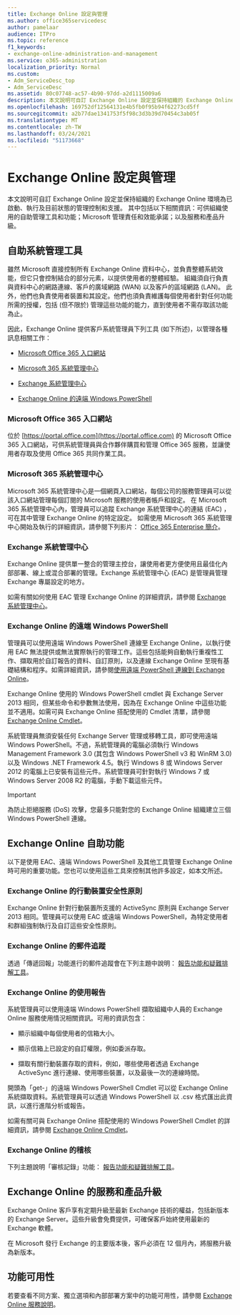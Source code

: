 ```yaml
---
title: Exchange Online 設定與管理
ms.author: office365servicedesc
author: pamelaar
audience: ITPro
ms.topic: reference
f1_keywords:
- exchange-online-administration-and-management
ms.service: o365-administration
localization_priority: Normal
ms.custom:
- Adm_ServiceDesc_top
- Adm_ServiceDesc
ms.assetid: 80c07748-ac57-4b90-97dd-a2d1115009a6
description: 本文說明可自訂 Exchange Online 設定並保持組織的 Exchange Online 環境為已啟動、執行及目前狀態的管理控制和支援。 其中包括以下相關資訊：可供組織使用的自助管理工具和功能；Microsoft 管理責任和效能承諾；以及服務和產品升級。
ms.openlocfilehash: 169752df12564131e4b5fb0f95b94f62273cd5ff
ms.sourcegitcommit: a2b77dae1341753f5f98c3d3b39d70454c3ab05f
ms.translationtype: MT
ms.contentlocale: zh-TW
ms.lasthandoff: 03/24/2021
ms.locfileid: "51173668"
---
```

# <a name="exchange-online-setup-and-administration"></a>Exchange Online 設定與管理

本文說明可自訂 Exchange Online 設定並保持組織的 Exchange Online 環境為已啟動、執行及目前狀態的管理控制和支援。 其中包括以下相關資訊：可供組織使用的自助管理工具和功能；Microsoft 管理責任和效能承諾；以及服務和產品升級。
  
## <a name="self-service-administration-tools"></a>自助系統管理工具

雖然 Microsoft 直接控制所有 Exchange Online 資料中心，並負責整體系統效能，但它只會控制結合的部分元素，以提供使用者的整體經驗。 組織須自行負責與資料中心的網路連線、客戶的廣域網路 (WAN) 以及客戶的區域網路 (LAN)。 此外，他們也負責使用者裝置和其設定。他們也須負責維護每個使用者針對任何功能所需的授權，包括 (但不限於) 管理這些功能的能力，直到使用者不需存取該功能為止。
  
因此，Exchange Online 提供客戶系統管理員下列工具 (如下所述)，以管理各種訊息相關工作：
  
- [Microsoft Office 365 入口網站](exchange-online-setup-and-administration.md#microsoft-office-365-portal)
    
- [Microsoft 365 系統管理中心](#microsoft-365-admin-center)
    
- [Exchange 系統管理中心](exchange-online-setup-and-administration.md#exchange-admin-center)
    
- [Exchange Online 的遠端 Windows PowerShell](exchange-online-setup-and-administration.md#remote-windows-powershell-for-exchange-online)
    
### <a name="microsoft-office-365-portal"></a>Microsoft Office 365 入口網站

位於 [https://portal.office.com](https://portal.office.com) 的 Microsoft Office 365 入口網站，可供系統管理員與合作夥伴購買和管理 Office 365 服務，並讓使用者存取及使用 Office 365 共同作業工具。
  
### <a name="microsoft-365-admin-center"></a>Microsoft 365 系統管理中心

Microsoft 365 系統管理中心是一個網頁入口網站，每個公司的服務管理員可以從該入口網站管理每個訂閱的 Microsoft 服務的使用者帳戶和設定。 在 Microsoft 365 系統管理中心內，管理員可以追蹤 Exchange 系統管理中心的連結 (EAC) ，可在其中管理 Exchange Online 的特定設定。 如需使用 Microsoft 365 系統管理中心開始及執行的詳細資訊，請參閱下列影片： [Office 365 Enterprise 簡介](https://go.microsoft.com/fwlink/p/?LinkId=271806)。
  
### <a name="exchange-admin-center"></a>Exchange 系統管理中心

Exchange Online 提供單一整合的管理主控台，讓使用者更方便使用且最佳化內部部署、線上或混合部署的管理。Exchange 系統管理中心 (EAC) 是管理員管理 Exchange 專屬設定的地方。
  
如需有關如何使用 EAC 管理 Exchange Online 的詳細資訊，請參閱 [Exchange 系統管理中心](/exchange/exchange-admin-center)。
  
### <a name="remote-windows-powershell-for-exchange-online"></a>Exchange Online 的遠端 Windows PowerShell

管理員可以使用遠端 Windows PowerShell 連線至 Exchange Online，以執行使用 EAC 無法提供或無法實際執行的管理工作。這些包括能夠自動執行重複性工作、擷取用於自訂報告的資料、自訂原則，以及連線 Exchange Online 至現有基礎結構和程序。如需詳細資訊，請參閱[使用遠端 PowerShell 連線到 Exchange Online](/powershell/exchange/connect-to-exchange-online-powershell)。
  
Exchange Online 使用的 Windows PowerShell cmdlet 與 Exchange Server 2013 相同，但某些命令和參數無法使用，因為在 Exchange Online 中這些功能並不適用。如需可與 Exchange Online 搭配使用的 Cmdlet 清單，請參閱 [Exchange Online Cmdlet](/powershell/exchange/exchange-online-powershell)。
  
系統管理員無須安裝任何 Exchange Server 管理或移轉工具，即可使用遠端 Windows PowerShell。不過，系統管理員的電腦必須執行 Windows Management Framework 3.0 (其包含 Windows PowerShell v3 和 WinRM 3.0) 以及 Windows .NET Framework 4.5。執行 Windows 8 或 Windows Server 2012 的電腦上已安裝有這些元件。系統管理員可針對執行 Windows 7 或 Windows Server 2008 R2 的電腦，手動下載這些元件。
  
> [!IMPORTANT]
> 為防止拒絕服務 (DoS) 攻擊，您最多只能對您的 Exchange Online 組織建立三個 Windows PowerShell 連線。 
  
## <a name="self-service-capabilities-for-exchange-online"></a>Exchange Online 自助功能

以下是使用 EAC、遠端 Windows PowerShell 及其他工具管理 Exchange Online 時可用的重要功能。您也可以使用這些工具來控制其他許多設定，如本文所述。
  
### <a name="mobile-device-security-policies-for-exchange-online"></a>Exchange Online 的行動裝置安全性原則

Exchange Online 針對行動裝置所支援的 ActiveSync 原則與 Exchange Server 2013 相同。管理員可以使用 EAC 或遠端 Windows PowerShell，為特定使用者和群組強制執行及自訂這些安全性原則。
  
### <a name="message-tracking-for-exchange-online"></a>Exchange Online 的郵件追蹤

透過「傳遞回報」功能進行的郵件追蹤會在下列主題中說明： [報告功能和疑難排解工具](reporting-features-and-troubleshooting-tools.md)。
  
### <a name="usage-reporting-for-exchange-online"></a>Exchange Online 的使用報告

系統管理員可以使用遠端 Windows PowerShell 擷取組織中人員的 Exchange Online 服務使用情況相關資訊。可用的資訊包含：
  
- 顯示組織中每個使用者的信箱大小。
    
- 顯示信箱上已設定的自訂權限，例如委派存取。
    
- 擷取有關行動裝置存取的資料，例如，哪些使用者透過 Exchange ActiveSync 進行連線、使用哪些裝置，以及最後一次的連線時間。
    
開頭為「get-」的遠端 Windows PowerShell Cmdlet 可以從 Exchange Online 系統擷取資料。系統管理員可以透過 Windows PowerShell 以 .csv 格式匯出此資訊，以進行進階分析或報告。
  
如需有關可與 Exchange Online 搭配使用的 Windows PowerShell Cmdlet 的詳細資訊，請參閱 [Exchange Online Cmdlet](/powershell/exchange/exchange-online-powershell)。
  
### <a name="auditing-for-exchange-online"></a>Exchange Online 的稽核

下列主題說明「審核記錄」功能： [報告功能和疑難排解工具](reporting-features-and-troubleshooting-tools.md)。
  
## <a name="service-and-product-upgrades-for-exchange-online"></a>Exchange Online 的服務和產品升級

Exchange Online 客戶享有定期升級至最新 Exchange 技術的權益，包括新版本的 Exchange Server。這些升級會免費提供，可確保客戶始終使用最新的 Exchange 軟體。
  
在 Microsoft 發行 Exchange 的主要版本後，客戶必須在 12 個月內，將服務升級為新版本。
  
## <a name="feature-availability"></a>功能可用性

若要查看不同方案、獨立選項和內部部署方案中的功能可用性，請參閱 [Exchange Online 服務說明](exchange-online-service-description.md)。
